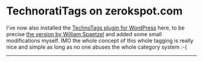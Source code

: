 # TechnoratiTags on zerokspot.com

I've now also installed the <a href="http://www.gudlyf.com/archives/2005/01/14/wordpress-plugin-technotag/">TechnoTags plugin for WordPress</a> here, to be precise <a href="http://dev.wp-plugins.org/attachment/wiki/TechnoTag/technotag.php">the version by William Spaetzel</a> and added some small modifications myself. IMO the whole concept of this whole tagging is really nice and simple as long as no one abuses the whole category system :-(

-------------------------------

